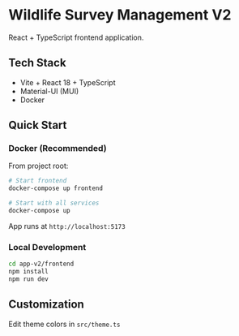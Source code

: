 # Wildlife Survey Management V2

React + TypeScript frontend application.

## Tech Stack

- Vite + React 18 + TypeScript
- Material-UI (MUI)
- Docker

## Quick Start

### Docker (Recommended)

From project root:

```bash
# Start frontend
docker-compose up frontend

# Start with all services
docker-compose up
```

App runs at `http://localhost:5173`

### Local Development

```bash
cd app-v2/frontend
npm install
npm run dev
```

## Customization

Edit theme colors in `src/theme.ts`
